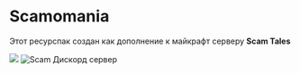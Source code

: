 # Scamomania
Этот ресурспак создан как дополнение к майкрафт серверу **Scam Tales**

![](https://img.shields.io/discord/logo=discord/?logo=discord)
![Scam Дискорд сервер](https://img.shields.io/discord/:1037240667484733471?logo=discord)

